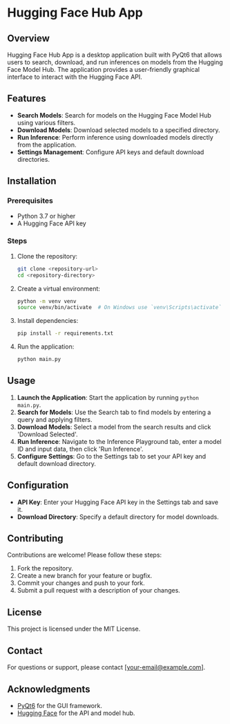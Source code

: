 # Hugging Face Hub App

## Overview

Hugging Face Hub App is a desktop application built with PyQt6 that allows users to search, download, and run inferences on models from the Hugging Face Model Hub. The application provides a user-friendly graphical interface to interact with the Hugging Face API.

## Features

- **Search Models**: Search for models on the Hugging Face Model Hub using various filters.
- **Download Models**: Download selected models to a specified directory.
- **Run Inference**: Perform inference using downloaded models directly from the application.
- **Settings Management**: Configure API keys and default download directories.

## Installation

### Prerequisites

- Python 3.7 or higher
- A Hugging Face API key

### Steps

1. Clone the repository:
   ```bash
   git clone <repository-url>
   cd <repository-directory>
   ```

2. Create a virtual environment:
   ```bash
   python -m venv venv
   source venv/bin/activate  # On Windows use `venv\Scripts\activate`
   ```

3. Install dependencies:
   ```bash
   pip install -r requirements.txt
   ```

4. Run the application:
   ```bash
   python main.py
   ```

## Usage

1. **Launch the Application**: Start the application by running `python main.py`.
2. **Search for Models**: Use the Search tab to find models by entering a query and applying filters.
3. **Download Models**: Select a model from the search results and click 'Download Selected'.
4. **Run Inference**: Navigate to the Inference Playground tab, enter a model ID and input data, then click 'Run Inference'.
5. **Configure Settings**: Go to the Settings tab to set your API key and default download directory.

## Configuration

- **API Key**: Enter your Hugging Face API key in the Settings tab and save it.
- **Download Directory**: Specify a default directory for model downloads.

## Contributing

Contributions are welcome! Please follow these steps:

1. Fork the repository.
2. Create a new branch for your feature or bugfix.
3. Commit your changes and push to your fork.
4. Submit a pull request with a description of your changes.

## License

This project is licensed under the MIT License.

## Contact

For questions or support, please contact [your-email@example.com].

## Acknowledgments

- [PyQt6](https://riverbankcomputing.com/software/pyqt/intro) for the GUI framework.
- [Hugging Face](https://huggingface.co/) for the API and model hub.
